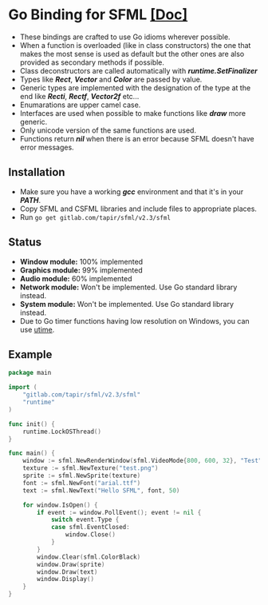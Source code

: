 Go Binding for SFML [[Doc]](https://godoc.org/gitlab.com/tapir/sfml/v2.3/sfml)
=================

* These bindings are crafted to use Go idioms wherever possible.
* When a function is overloaded (like in class constructors) the one that makes the most sense is used as default but the other ones are also provided as secondary methods if possible.
* Class deconstructors are called automatically with ***runtime.SetFinalizer***
* Types like ***Rect***, ***Vector*** and ***Color*** are passed by value.
* Generic types are implemented with the designation of the type at the end like ***Recti***, ***Rectf***, ***Vector2f*** etc...
* Enumarations are upper camel case.
* Interfaces are used when possible to make functions like ***draw*** more generic.
* Only unicode version of the same functions are used.
* Functions return ***nil*** when there is an error because SFML doesn't have error messages.

Installation
---------------
* Make sure you have a working ***gcc*** environment and that it's in your ***PATH***.
* Copy SFML and CSFML libraries and include files to appropriate places.
* Run `go get gitlab.com/tapir/sfml/v2.3/sfml`

Status
---------
* **Window module:** 100% implemented
* **Graphics module:** 99% implemented
* **Audio module:** 60% implemented
* **Network module:** Won't be implemented. Use Go standard library instead.
* **System module:** Won't be implemented. Use Go standard library instead.
* Due to Go timer functions having low resolution on Windows, you can use [utime](https://godoc.org/gitlab.com/tapir/utime).

Example
------------
```Go
package main

import (
    "gitlab.com/tapir/sfml/v2.3/sfml"
    "runtime"
)

func init() {
	runtime.LockOSThread()
}

func main() {
	window := sfml.NewRenderWindow(sfml.VideoMode{800, 600, 32}, "Test", sfml.StyleDefaultStyle, nil)
	texture := sfml.NewTexture("test.png")
	sprite := sfml.NewSprite(texture)
	font := sfml.NewFont("arial.ttf")
	text := sfml.NewText("Hello SFML", font, 50)

	for window.IsOpen() {
		if event := window.PollEvent(); event != nil {
			switch event.Type {
			case sfml.EventClosed:
				window.Close()
			}
		}
		window.Clear(sfml.ColorBlack)
		window.Draw(sprite)
		window.Draw(text)
		window.Display()
	}
}
```
